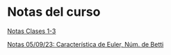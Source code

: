 # Notas del curso


[Notas Clases 1-3](https://www.dropbox.com/scl/fi/isenmyc2wquke6zxmxgc3/Notas1-3.pdf?rlkey=07i3z0gp2mzgrk6wj3v2gzjh9&dl=0)

[Notas 05/09/23: Característica de Euler, Núm. de Betti](https://www.dropbox.com/scl/fi/5zt7t5wdlk9cgwx5rr41k/Notas-4.pdf?rlkey=kdmq19pr776zdcwwoqfelm7n5&dl=0)

